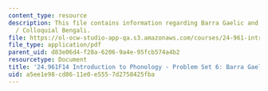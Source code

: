 ```yaml
---
content_type: resource
description: This file contains information regarding Barra Gaelic and Secondary Articulations
  / Colloquial Bengali.
file: https://ol-ocw-studio-app-qa.s3.amazonaws.com/courses/24-961-introduction-to-phonology-fall-2014/a5ee1e98cd8611e0e5557d2758425fba_MIT24_961F14_pset6.pdf
file_type: application/pdf
parent_uid: d83e06d4-f28a-6206-9a4e-95fcb574a4b2
resourcetype: Document
title: '24.961F14 Introduction to Phonology - Problem Set 6: Barra Gaelic'
uid: a5ee1e98-cd86-11e0-e555-7d2758425fba
---
```

